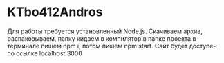 # KTbo412Andros
Для работы требуется установленный Node.js. Скачиваем архив, распаковываем, папку кидаем в компилятор в папке проекта в терминале пишем npm i, потом пишем npm start. Сайт будет доступен по ссылке localhost:3000
